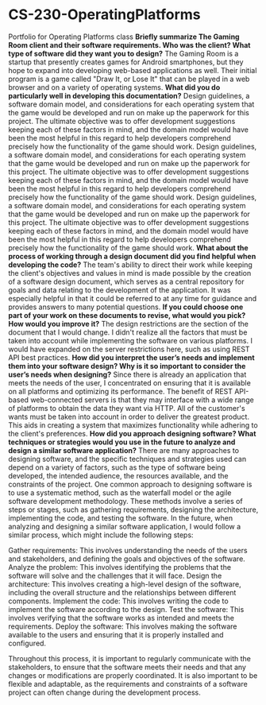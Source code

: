 # CS-230-OperatingPlatforms
Portfolio for Operating Platforms class
**Briefly summarize The Gaming Room client and their software requirements. Who was the client? What type of software did they want you to design?**
The Gaming Room is a startup that presently creates games for Android smartphones, but they hope to expand into developing web-based applications as well. Their initial program is a game called "Draw It, or Lose It" that can be played in a web browser and on a variety of operating systems.
**What did you do particularly well in developing this documentation?**
Design guidelines, a software domain model, and considerations for each operating system that the game would be developed and run on make up the paperwork for this project. The ultimate objective was to offer development suggestions keeping each of these factors in mind, and the domain model would have been the most helpful in this regard to help developers comprehend precisely how the functionality of the game should work. Design guidelines, a software domain model, and considerations for each operating system that the game would be developed and run on make up the paperwork for this project. The ultimate objective was to offer development suggestions keeping each of these factors in mind, and the domain model would have been the most helpful in this regard to help developers comprehend precisely how the functionality of the game should work. Design guidelines, a software domain model, and considerations for each operating system that the game would be developed and run on make up the paperwork for this project. The ultimate objective was to offer development suggestions keeping each of these factors in mind, and the domain model would have been the most helpful in this regard to help developers comprehend precisely how the functionality of the game should work.
**What about the process of working through a design document did you find helpful when developing the code?**
The team's ability to direct their work while keeping the client's objectives and values in mind is made possible by the creation of a software design document, which serves as a central repository for goals and data relating to the development of the application. It was especially helpful in that it could be referred to at any time for guidance and provides answers to many potential questions.
**If you could choose one part of your work on these documents to revise, what would you pick? How would you improve it?**
The design restrictions are the section of the document that I would change. I didn't realize all the factors that must be taken into account while implementing the software on various platforms. I would have expanded on the server restrictions here, such as using REST API best practices.
**How did you interpret the user’s needs and implement them into your software design? Why is it so important to consider the user’s needs when designing?**
Since there is already an application that meets the needs of the user, I concentrated on ensuring that it is available on all platforms and optimizing its performance. The benefit of REST API-based web-connected servers is that they may interface with a wide range of platforms to obtain the data they want via HTTP. All of the customer's wants must be taken into account in order to deliver the greatest product. This aids in creating a system that maximizes functionality while adhering to the client's preferences.
**How did you approach designing software? What techniques or strategies would you use in the future to analyze and design a similar software application?**
There are many approaches to designing software, and the specific techniques and strategies used can depend on a variety of factors, such as the type of software being developed, the intended audience, the resources available, and the constraints of the project.
One common approach to designing software is to use a systematic method, such as the waterfall model or the agile software development methodology. These methods involve a series of steps or stages, such as gathering requirements, designing the architecture, implementing the code, and testing the software.
In the future, when analyzing and designing a similar software application, I would follow a similar process, which might include the following steps:

Gather requirements: This involves understanding the needs of the users and stakeholders, and defining the goals and objectives of the software.
Analyze the problem: This involves identifying the problems that the software will solve and the challenges that it will face.
Design the architecture: This involves creating a high-level design of the software, including the overall structure and the relationships between different components.
Implement the code: This involves writing the code to implement the software according to the design.
Test the software: This involves verifying that the software works as intended and meets the requirements.
Deploy the software: This involves making the software available to the users and ensuring that it is properly installed and configured.

Throughout this process, it is important to regularly communicate with the stakeholders, to ensure that the software meets their needs and that any changes or modifications are properly coordinated. It is also important to be flexible and adaptable, as the requirements and constraints of a software project can often change during the development process.



